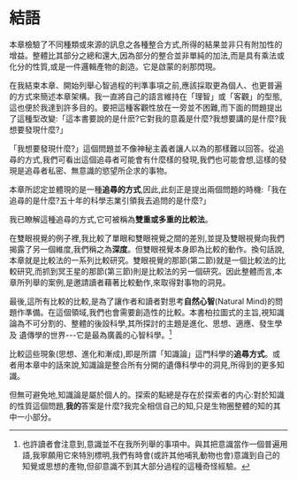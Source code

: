 # 結語

本章檢驗了不同種類或來源的訊息之各種整合方式,所得的結果並非只有附加性的增益。整體比其部分之總和還大,因為部分的整合並非單純的加法,而是具有乘法或化分的性質,或是一件邏輯產物的創造。它是啟蒙的剎那閃現。

在我結束本章、開始列舉心智過程的判準事項之前,應該採取更為個人、也更普遍的方式來簡述本章架構。我一直將自己的語言維持在「理智」或「客觀」的型態,這也便於我達到許多目的。要把這種客觀性放在一旁並不困難,而下面的問題提出了這種型改變:「這本書要說的是什麽?它對我的意義是什麼?我想要講的是什麼?我想要發現什麼?」

「我想要發現什麼?」這個問題並不像神秘主義者讓人以為的那樣難以回答。從追尋的方式,我們可看出這個追尋者可能會有什麼樣的發現,我們也可能會想,這樣的發現是追尋者私密、無意識的慾望所企求的事物。

本章所認定並體現的是一種**追尋的方式**,因此,此刻正是提出兩個問題的時機:「我在追尋的是什麼?五十年的科學志業引領我去追問的是什麼?」

我已瞭解這種追尋的方式,它可被稱為**雙重或多重的比較法**。

在雙眼視覺的例子裡,我比較了單眼和雙眼視覺之間的差別,並提及雙眼視覺向我們揭露了另一個維度,我們稱之為**深度**。但雙眼視覺本身即為比較的動作。換句話說,本章就是比較法的一系列比較研究。雙眼視覺的那節(第二節)就是一個比較法的比較研究,而抓到冥王星的那節(第三節)則是比較法的另一個研究。因此整體而言,本章所列舉的案例,是邀請讀者藉著比較動作,來取得對事物的洞見。

最後,這所有比較的比較,是為了讓作者和讀者對思考**自然心智**(Natural Mind)的問題作準備。在這個領域,我們也會需要創造性的比較。本書柏拉圖式的主旨,視知識論為不可分割的、整體的後設科學,其所探討的主題是進化、思想、適應、發生學及 遺傳學的世界---它是最為廣義的心智科學。[^13]

比較這些現象(思想、進化和漸成),即是所謂「知識論」這門科學的**追尋方式**。或者用本章中的話來說,知識論是整合所有分開的遺傳科學中的洞見,所得到的更多知識。

但無可避免地,知識論是屬於個人的。探索的點總是存在於探索者的内心:對於知識的性質這個問題,**我的**答案是什麼?我完全相信自己的知,只是生物圈整體的知的其中一小部分。



[^13]: 也許讀者會注意到,意識並不在我所列舉的事項中。與其把意識當作一個普遍用語,我寧願用它來特別標明,我們有時會(或許其他哺乳動物也會)意識到自己的知覺或思想的產物,但卻意識不到其大部分過程的這種奇怪經驗。